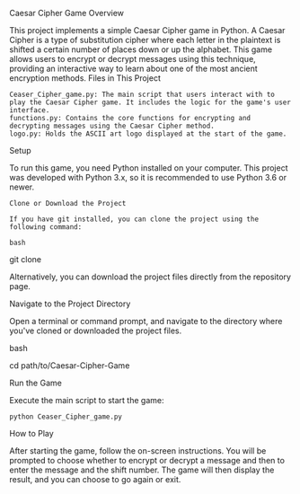 Caesar Cipher Game
Overview

This project implements a simple Caesar Cipher game in Python. A Caesar Cipher is a type of substitution cipher where each letter in the plaintext is shifted a certain number of places down or up the alphabet. This game allows users to encrypt or decrypt messages using this technique, providing an interactive way to learn about one of the most ancient encryption methods.
Files in This Project

    Ceaser_Cipher_game.py: The main script that users interact with to play the Caesar Cipher game. It includes the logic for the game's user interface.
    functions.py: Contains the core functions for encrypting and decrypting messages using the Caesar Cipher method.
    logo.py: Holds the ASCII art logo displayed at the start of the game.

Setup

To run this game, you need Python installed on your computer. This project was developed with Python 3.x, so it is recommended to use Python 3.6 or newer.

    Clone or Download the Project

    If you have git installed, you can clone the project using the following command:

    bash

git clone <repository-url>

Alternatively, you can download the project files directly from the repository page.

Navigate to the Project Directory

Open a terminal or command prompt, and navigate to the directory where you've cloned or downloaded the project files.

bash

cd path/to/Caesar-Cipher-Game

Run the Game

Execute the main script to start the game:

    python Ceaser_Cipher_game.py

How to Play

After starting the game, follow the on-screen instructions. You will be prompted to choose whether to encrypt or decrypt a message and then to enter the message and the shift number. The game will then display the result, and you can choose to go again or exit.

